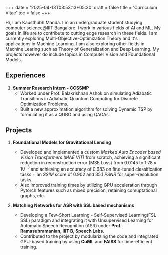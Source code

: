 +++
date = '2025-04-13T03:53:13+05:30'
draft = false
title = 'Curriculum Vitae'
toc = false
+++

Hi, I am Kausthubh Manda. I'm an undergraduate student studying computer science@IIIT Bangalore. I work in various fields of AI and ML. My goals in life are to contribute to cutting edge research in these fields. I am currently exploring Multi-Objective-Optimization Theory and it's applications in Machine Learning. I am also exploring other fields in Machine Learing such as Theory of Generalization and Deep Learning. My projects however do include topics in Computer Vision and Foundational Models.

## Experiences

1. **Summer Research Intern - CCSSMP**
    - Worked under Prof. Balakrishnan Ashok on simulating Adiabatic Transitions in Adiabatic Quantum Computing for Discrete Optimization Problems.
    - Built a new approximation algorithm for solving Dynamic TSP by formulating it as a QUBO and using QAOAs.

## Projects

1. **Foundational Models for Gravitational Lensing**
    - Developed and implemented a custom *Masked Auto Encoder based Vision Transformers (MAE ViT)* from scratch, achieving a significant reduction in reconstruction error (MSE Loss) from $0.0145$ to $1.78 \times 10^{-3}$ and achieving an accuracy of $0.983$ on fine-tuned classification tasks + an *SSIM* score of $0.902$ and $35.1$ *PSNR* for super-resolution tasks.
    - Also improved training times by utilizing GPU acceleration through Pytorch features such as mixed precision, retaining comuptational graphs, etc.

2. **Matching Networks for ASR with SSL based mechanisms**
    - Developing a Few-Short Learning - Self-Supervised Learning(FSL-SSL) paradigm and integrating it with Unsupervised Learning for Automatic Speech Recognition (ASR) under **Prof. Ramasubramanian, IIIT B, Speech Labs**.
    - Contributed to the project by modularizing the code and integrated GPU-based training by using **CuML** and **FAISS** for time-efficient training.
